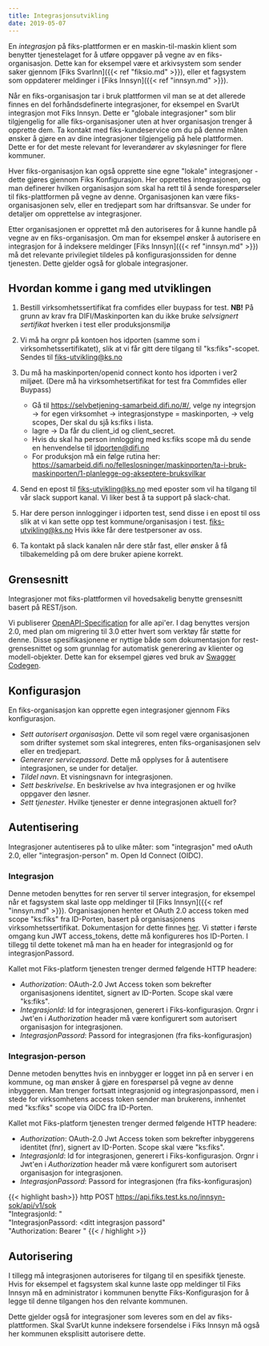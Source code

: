 ```yaml
---
title: Integrasjonsutvikling
date: 2019-05-07
---
```


En _integrasjon_ på fiks-plattformen er en maskin-til-maskin klient som benytter tjenestelaget for å utføre oppgaver på vegne av en fiks-organisasjon. Dette kan for eksempel være et arkivsystem som sender saker gjennom [Fiks SvarInn]({{< ref "fiksio.md" >}}), eller et fagsystem som oppdaterer meldinger i [Fiks Innsyn]({{< ref "innsyn.md" >}}).

Når en fiks-organisasjon tar i bruk plattformen vil man se at det allerede finnes en del forhåndsdefinerte integrasjoner, for eksempel en SvarUt integrasjon mot Fiks Innsyn. Dette er "globale integrasjoner" som blir tilgjengelig for alle fiks-organisasjoner uten at hver organisasjon trenger å opprette dem. Ta kontakt med fiks-kundeservice om du på denne måten ønsker å gjøre en av dine integrasjoner tilgjengelig på hele plattformen. Dette er for det meste relevant for leverandører av skyløsninger for flere kommuner.

Hver fiks-organisasjon kan også opprette sine egne "lokale" integrasjoner - dette gjøres gjennom Fiks Konfigurasjon. Her opprettes integrasjonen, og man definerer hvilken organisasjon som skal ha rett til å sende forespørseler til fiks-plattformen på vegne av denne. Organisasjonen kan være fiks-organisasjonen selv, eller en tredjepart som har driftsansvar. Se under for detaljer om opprettelse av integrasjoner.

Etter organisasjonen er opprettet må den autoriseres for å kunne handle på vegne av en fiks-organisasjon. Om man for eksempel ønsker å autorisere en integrasjon for å indeksere meldinger [Fiks Innsyn]({{< ref "innsyn.md" >}}) må det relevante privilegiet tildeles på konfigurasjonssiden for denne tjenesten. Dette gjelder også for globale integrasjoner.

## Hvordan komme i gang med utviklingen

1. Bestill virksomhetssertifikat fra comfides eller buypass for test. **NB!** På grunn av krav fra DIFI/Maskinporten kan du ikke bruke _selvsignert sertifikat_ hverken i test eller produksjonsmiljø
1. Vi må ha orgnr på kontoen hos idporten (samme som i virksomhetssertifikatet), slik at vi får gitt dere tilgang til "ks:fiks"-scopet. Sendes til fiks-utvikling@ks.no
1. Du må ha maskinporten/openid connect konto hos idporten i ver2 miljøet. (Dere må ha virksomhetsertifikat for test fra Commfides eller Buypass)
   - Gå til https://selvbetjening-samarbeid.difi.no/#/,  velge ny integrsjon -> for egen virksomhet -> integrasjonstype = maskinporten,  -> velg scopes,  Der skal du sjå ks:fiks i lista.
   - lagre -> Da får du client_id og client_secret.
   - Hvis du skal ha person innlogging med ks:fiks scope må du sende en henvendelse til idporten@difi.no
   - For produksjon må ein følge rutina her: https://samarbeid.difi.no/felleslosninger/maskinporten/ta-i-bruk-maskinporten/1-planlegge-og-akseptere-bruksvilkar

1. Send en epost til fiks-utvikling@ks.no med eposter som vil ha tilgang til vår slack support kanal. Vi liker best å ta support på slack-chat.
1. Har dere person innlogginger i idporten test, send disse i en epost til oss slik at vi kan sette opp test kommune/organisasjon i test. fiks-utvikling@ks.no Hvis ikke får dere testpersoner av oss.
1. Ta kontakt på slack kanalen når dere står fast, eller ønsker å få tilbakemelding på om dere bruker apiene korrekt.


## Grensesnitt
Integrasjoner mot fiks-plattformen vil hovedsakelig benytte grensesnitt basert på REST/json.

Vi publiserer [OpenAPI-Specification](https://github.com/OAI/OpenAPI-Specification) for alle api'er. I dag benyttes versjon 2.0, med plan om migrering til 3.0 etter hvert som verktøy får støtte for denne. Disse spesifikasjonene er nyttige både som dokumentasjon for rest-grensesnittet og som grunnlag for automatisk generering av klienter og modell-objekter. Dette kan for eksempel gjøres ved bruk av [Swagger Codegen](https://swagger.io/swagger-codegen/). 

## Konfigurasjon
En fiks-organisasjon kan opprette egen integrasjoner gjennom Fiks konfigurasjon.

* _Sett autorisert organisasjon_. Dette vil som regel være organisasjonen som drifter systemet som skal integreres, enten fiks-organisasjonen selv eller en tredjepart.
* _Genererer servicepassord_. Dette må opplyses for å autentisere integrasjonen, se under for detaljer.
* _Tildel navn_. Et visningsnavn for integrasjonen.
* _Sett beskrivelse_. En beskrivelse av hva integrasjonen er og hvilke oppgaver den løsner. 
* _Sett tjenester_. Hvilke tjenester er denne integrasjonen aktuell for?

## Autentisering
Integrasjoner autentiseres på to ulike måter: som "integrasjon" med oAuth 2.0, eller "integrasjon-person" m. Open Id Connect (OIDC). 

### Integrasjon
Denne metoden benyttes for ren server til server integrasjon, for eksempel når et fagsystem skal laste opp meldinger til  [Fiks Innsyn]({{< ref "innsyn.md" >}}). Organisasjonen henter et OAuth 2.0 access token med scope "ks:fiks" fra ID-Porten, basert på organisasjonens virksomhetssertifikat. Dokumentasjon for dette finnes [her](https://difi.github.io/idporten-oidc-dokumentasjon/oidc_auth_server-to-server-oauth2.html). Vi støtter i første omgang kun JWT access_tokens, dette må konfigureres hos ID-Porten.  I tillegg til dette tokenet må man ha en header for integrasjonId og for integrasjonPassord. 
   
Kallet mot Fiks-platform tjenesten trenger dermed følgende HTTP headere:
 
* _Authorization_: OAuth-2.0 Jwt Access token som bekrefter organisasjonens identitet, signert av ID-Porten. Scope skal være "ks:fiks".
* _IntegrasjonId_: Id for integrasjonen, generert i Fiks-konfigurasjon. Orgnr i Jwt'en i _Authorization_ header må være konfigurert som autorisert organisasjon for integrasjonen.
* _IntegrasjonPassord_: Passord for integrasjonen (fra fiks-konfigurasjon)

### Integrasjon-person
Denne metoden benyttes hvis en innbygger er logget inn på en server i en kommune, og man ønsker å gjøre en forespørsel på vegne av denne inbyggeren. Man trenger fortsatt integrasjonid og integrasjonpassord, men i stede for virksomhetens access token sender man brukerens, innhentet med "ks:fiks" scope via OIDC fra ID-Porten.  
   
Kallet mot Fiks-platform tjenesten trenger dermed følgende HTTP headere:
 
* _Authorization_: OAuth-2.0 Jwt Access token som bekrefter inbyggerens identitet (fnr), signert av ID-Porten. Scope skal være "ks:fiks".
* _IntegrasjonId_: Id for integrasjonen, generert i Fiks-konfigurasjon. Orgnr i Jwt'en i _Authorization_ header må være konfigurert som autorisert organisasjon for integrasjonen.
* _IntegrasjonPassord_: Passord for integrasjonen (fra fiks-konfigurasjon)

{{< highlight bash>}}
http POST https://api.fiks.test.ks.no/innsyn-sok/api/v1/sok \
"IntegrasjonId: <din integrasjon id>" \
"IntegrasjonPassord: <ditt integrasjon passord" \
"Authorization: Bearer <gyldig innbygger access token jwt fra id-porten>"
{{< / highlight >}}

## Autorisering
I tillegg må integrasjonen autoriseres for tilgang til en spesifikk tjeneste. Hvis for eksempel et fagsystem skal kunne laste opp meldinger til Fiks Innsyn må en administrator i kommunen benytte Fiks-Konfigurasjon for å legge til denne tilgangen hos den relvante kommunen.

Dette gjelder også for integrasjoner som leveres som en del av fiks-plattformen. Skal SvarUt kunne indeksere forsendelse i Fiks Innsyn må også her kommunen eksplisitt autorisere dette.

